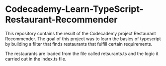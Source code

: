# Codecademy-Learn-TypeScript-Restaurant-Recommender

This repository contains the result of the Codecademy project Restaurant Recommender.
The goal of this project was to learn the basics of typescript by building a filter
that finds restaurants that fulfill certain requirements.

The restaurants are loaded from the file called retsurants.ts and the logic it carried out in the index.ts file.
